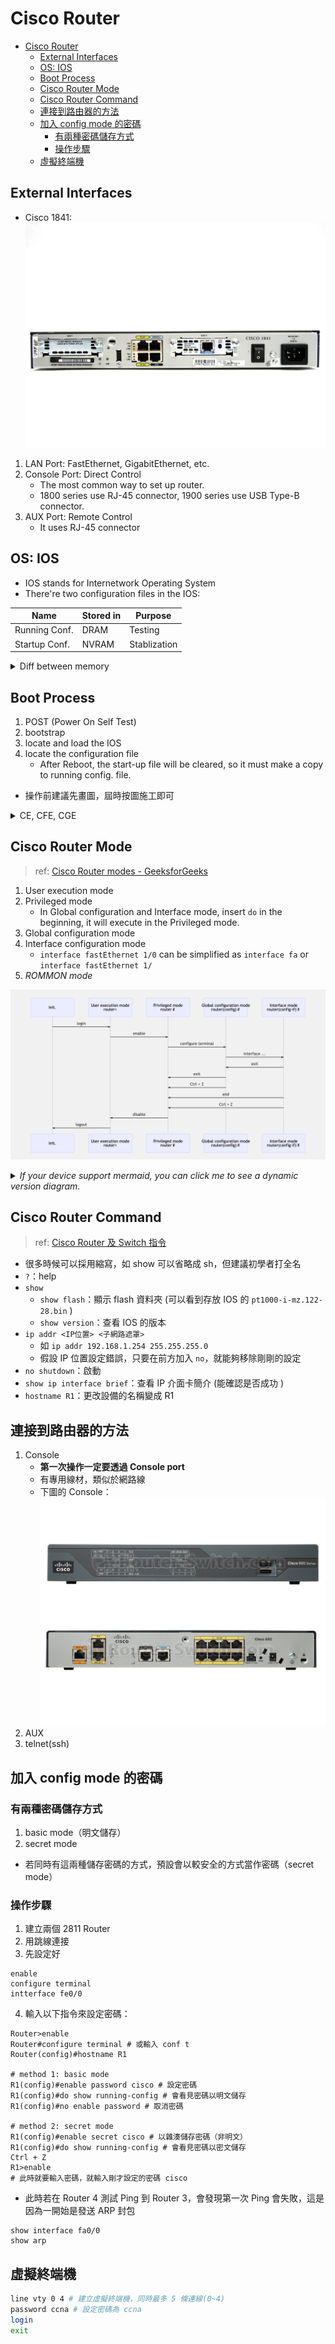 # Cisco Router

- [Cisco Router](#cisco-router)
  - [External Interfaces](#external-interfaces)
  - [OS: IOS](#os-ios)
  - [Boot Process](#boot-process)
  - [Cisco Router Mode](#cisco-router-mode)
  - [Cisco Router Command](#cisco-router-command)
  - [連接到路由器的方法](#%e9%80%a3%e6%8e%a5%e5%88%b0%e8%b7%af%e7%94%b1%e5%99%a8%e7%9a%84%e6%96%b9%e6%b3%95)
  - [加入 config mode 的密碼](#%e5%8a%a0%e5%85%a5-config-mode-%e7%9a%84%e5%af%86%e7%a2%bc)
    - [有兩種密碼儲存方式](#%e6%9c%89%e5%85%a9%e7%a8%ae%e5%af%86%e7%a2%bc%e5%84%b2%e5%ad%98%e6%96%b9%e5%bc%8f)
    - [操作步驟](#%e6%93%8d%e4%bd%9c%e6%ad%a5%e9%a9%9f)
  - [虛擬終端機](#%e8%99%9b%e6%93%ac%e7%b5%82%e7%ab%af%e6%a9%9f)

## External Interfaces

- Cisco 1841:
![Cisco 1841](img/cisco1841.jpg)

1. LAN Port: FastEthernet, GigabitEthernet, etc.
2. Console Port: Direct Control
   - The most common way to set up router.
   - 1800 series use RJ-45 connector, 1900 series use USB Type-B connector.
3. AUX Port: Remote Control
   - It uses RJ-45 connector

## OS: IOS

- IOS stands for Internetwork Operating System
- There're two configuration files in the IOS:

| Name          | Stored in | Purpose      |
| ------------- | --------- | ------------ |
| Running Conf. | DRAM      | Testing      |
| Startup Conf. | NVRAM     | Stablization |

<details><summary>Diff between memory</summary>

| Memory    | Specialty                                                                                                               |
| --------- | ----------------------------------------------------------------------------------------------------------------------- |
| ROM       | saving power-on diagnostics, bootstrap                                                                                  |
| Flash ROM | rewritable, saving IOS                                                                                                  |
| NVRAM     | saving startup conf.                                                                                                    |
| DRAM      | - saving running conf.<br>- saving temp files while executing commands.<br>- data will disappear when the power is off. |
</details>

## Boot Process

1. POST (Power On Self Test)
2. bootstrap
3. locate and load the IOS
4. locate the configuration file
   - After Reboot, the start-up file will be cleared, so it must make a copy to running config. file.

- 操作前建議先畫圖，屆時按圖施工即可

<details><summary>CE, CFE, CGE</summary>

| img                           | description                                          |
| ----------------------------- | ---------------------------------------------------- |
| ![PT-SWITCH](./img/PT-SWITCH.png) | - CE: 10 Mbps<br>- CFE: 100 Mbps<br>- CGE: 1000 Mbps |
</details>

## Cisco Router Mode

> ref: [Cisco Router modes - GeeksforGeeks](https://www.geeksforgeeks.org/cisco-router-modes/)

1. User execution mode
2. Privileged mode
   - In Global configuration and Interface mode, insert `do` in the beginning, it will execute in the Privileged mode.
3. Global configuration mode
4. Interface configuration mode
   - `interface fastEthernet 1/0` can be simplified as `interface fa` or `interface fastEthernet 1/`
5. *ROMMON mode*

![](img/ciscoRouterMode.png)

<details><summary><i>If your device support mermaid, you can click me to see a dynamic version diagram.</i></summary>

```mermaid
sequenceDiagram
participant 0 as Init.
participant 1 as User execution mode<br>router>
participant 2 as Privileged mode<br>router＃
participant 3 as Global configuration mode<br>router(config)＃
participant 4 as Interface mode<br>router(config-if)＃

0->>1:login
1->>2:enable
2->>3:configure terminal
3->>4:interface ...

4->>3:exit
3->>2:exit
3->>2:Ctrl + Z
4->>2:end
4->>2:Ctrl + Z
2->>1:disable
1->>0:logout
```

</details>

## Cisco Router Command

> ref: [Cisco Router 及 Switch 指令](https://home.gamer.com.tw/creationDetail.php?sn=3022918)

- 很多時候可以採用縮寫，如 show 可以省略成 sh，但建議初學者打全名
- `?`：help
- `show`
  - `show flash`：顯示 flash 資料夾 (可以看到存放 IOS 的 `pt1000-i-mz.122-28.bin` )
  - `show version`：查看 IOS 的版本
- `ip addr <IP位置> <子網路遮罩>`
  - 如 `ip addr 192.168.1.254 255.255.255.0`
  - 假設 IP 位置設定錯誤，只要在前方加入 `no`，就能夠移除剛剛的設定
- `no shutdown`：啟動
- `show ip interface brief`：查看 IP 介面卡簡介 (能確認是否成功 )
- `hostname R1`：更改設備的名稱變成 R1

## 連接到路由器的方法

1. Console
   - **第一次操作一定要透過 Console port**
   - 有專用線材，類似於網路線
   - 下圖的 Console：![cisco892](./img/cisco892-k9.jpg)
2. AUX
3. telnet(ssh)

## 加入 config mode 的密碼

### 有兩種密碼儲存方式

1. basic mode（明文儲存）
2. secret mode

- 若同時有這兩種儲存密碼的方式，預設會以較安全的方式當作密碼（secret mode）

### 操作步驟

1. 建立兩個 2811 Router
2. 用跳線連接
3. 先設定好

```
enable
configure terminal
intterface fe0/0
```

4. 輸入以下指令來設定密碼：

```
Router>enable
Router#configure terminal # 或輸入 conf t
Router(config)#hostname R1

# method 1: basic mode
R1(config)#enable password cisco # 設定密碼
R1(config)#do show running-config # 會看見密碼以明文儲存
R1(config)#no enable password # 取消密碼

# method 2: secret mode
R1(config)#enable secret cisco # 以雜湊儲存密碼（非明文）
R1(config)#do show running-config # 會看見密碼以密文儲存
Ctrl + Z
R1>enable
# 此時就要輸入密碼，就輸入剛才設定的密碼 cisco

```

- 此時若在 Router 4 測試 Ping 到 Router 3，會發現第一次 Ping 會失敗，這是因為一開始是發送 ARP 封包

```
show interface fa0/0
show arp
```

## 虛擬終端機

```bash
line vty 0 4 # 建立虛擬終端機，同時最多 5 條連線(0~4)
password ccna # 設定密碼為 ccna
login
exit
```